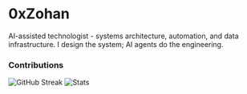 # 0xZohan

AI-assisted technologist - systems architecture, automation, and data infrastructure. I design the system; AI agents do the engineering.

### Contributions
![GitHub Streak](https://streak-stats.demolab.com?user=0xzohan&hide_border=true)
![Stats](https://github-readme-stats.vercel.app/api?username=0xzohan&show_icons=true&include_all_commits=true&hide=contribs,prs,issues&hide_title=true&hide_border=true)
